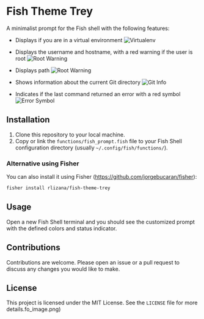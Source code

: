 # Fish Theme Trey

A minimalist prompt for the Fish shell with the following features:

- Displays if you are in a virtual environment
    ![Virtualenv](path/to/virtualenv_image.png)

- Displays the username and hostname, with a red warning if the user is root
    ![Root Warning](path/to/root_warning_image.png)

- Displays path
    ![Root Warning](path/to/root_warning_image.png)

- Shows information about the current Git directory
    ![Git Info](path/to/git_info_image.png)

- Indicates if the last command returned an error with a red symbol
    ![Error Symbol](path/to/error_symbol_image.png)

## Installation

1. Clone this repository to your local machine.
2. Copy or link the `functions/fish_prompt.fish` file to your Fish Shell configuration directory (usually `~/.config/fish/functions/`).

### Alternative using Fisher

You can also install it using Fisher (https://github.com/jorgebucaran/fisher):

```sh
fisher install rlizana/fish-theme-trey
```

## Usage

Open a new Fish Shell terminal and you should see the customized prompt with the defined colors and status indicator.

## Contributions

Contributions are welcome. Please open an issue or a pull request to discuss any changes you would like to make.

## License

This project is licensed under the MIT License. See the `LICENSE` file for more details.fo_image.png)
